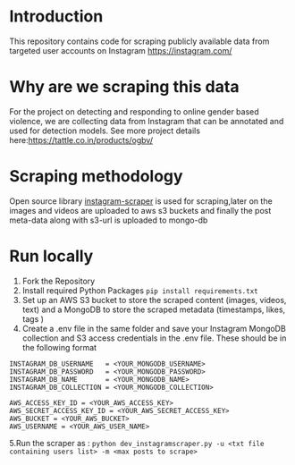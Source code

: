 # Introduction

This repository contains code for scraping publicly available data from targeted user accounts on Instagram https://instagram.com/

# Why are we scraping this data

For the project on detecting and responding to online gender based violence, we are collecting data from Instagram that can be annotated and used for detection models. See more project details here:https://tattle.co.in/products/ogbv/

# Scraping methodology

Open source library [instagram-scraper](https://github.com/arc298/instagram-scraper) is used for scraping,later on the images and videos are uploaded to aws
s3 buckets and finally the post meta-data along with s3-url is uploaded to mongo-db

# Run locally

1. Fork the Repository
2. Install required Python Packages `pip install requirements.txt`
3. Set up an AWS S3 bucket to store the scraped content (images, videos, text) and a MongoDB to store the scraped metadata 
   (timestamps, likes, tags )
4. Create a .env file in the same folder and save your Instagram MongoDB collection and S3 access credentials in the .env file. These should be in the following format
  
  ```
  INSTAGRAM_DB_USERNAME   = <YOUR_MONGODB_USERNAME>
  INSTAGRAM_DB_PASSWORD   = <YOUR_MONGODB_PASSWORD>
  INSTAGRAM_DB_NAME       = <YOUR_MONGODB_NAME>
  INSTAGRAM_DB_COLLECTION = <YOUR_MONGODB_COLLECTION>

  AWS_ACCESS_KEY_ID = <YOUR_AWS_ACCESS_KEY>
  AWS_SECRET_ACCESS_KEY_ID = <YOUR_AWS_SECRET_ACCESS_KEY>
  AWS_BUCKET = <YOUR_AWS_BUCKET>
  AWS_USERNAME = <YOUR_AWS_USER_NAME>
  ```
 5.Run the scraper as : `python dev_instagramscraper.py -u <txt file containing users list> -m <max posts to scrape> `
